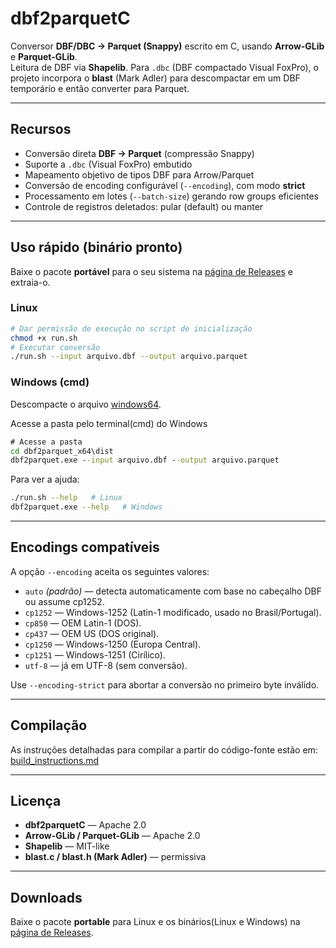# dbf2parquetC

Conversor **DBF/DBC → Parquet (Snappy)** escrito em C, usando **Arrow-GLib** e **Parquet-GLib**.  
Leitura de DBF via **Shapelib**. Para `.dbc` (DBF compactado Visual FoxPro), o projeto incorpora o **blast** (Mark Adler) para descompactar em um DBF temporário e então converter para Parquet.

---

## Recursos

- Conversão direta **DBF → Parquet** (compressão Snappy)
- Suporte a `.dbc` (Visual FoxPro) embutido
- Mapeamento objetivo de tipos DBF para Arrow/Parquet
- Conversão de encoding configurável (`--encoding`), com modo **strict**
- Processamento em lotes (`--batch-size`) gerando row groups eficientes
- Controle de registros deletados: pular (default) ou manter

---

## Uso rápido (binário pronto)

Baixe o pacote **portável** para o seu sistema na [página de Releases](../../releases) e extraia-o.

### Linux
```bash
# Dar permissão de execução no script de inicialização
chmod +x run.sh
# Executar conversão
./run.sh --input arquivo.dbf --output arquivo.parquet
```

### Windows (cmd)
Descompacte o arquivo [windows64](https://github.com/eugeniosinan/dbf2parquetC/releases/download/v1.0.0/dbf2parquet_x64.zip).

Acesse a pasta pelo terminal(cmd) do Windows

```cmd
# Acesse a pasta
cd dbf2parquet_x64\dist
dbf2parquet.exe --input arquivo.dbf --output arquivo.parquet
```

Para ver a ajuda:
```bash
./run.sh --help   # Linux
dbf2parquet.exe --help   # Windows
```

---

## Encodings compatíveis

A opção `--encoding` aceita os seguintes valores:

- `auto` *(padrão)* — detecta automaticamente com base no cabeçalho DBF ou assume cp1252.
- `cp1252` — Windows-1252 (Latin-1 modificado, usado no Brasil/Portugal).
- `cp850` — OEM Latin-1 (DOS).
- `cp437` — OEM US (DOS original).
- `cp1250` — Windows-1250 (Europa Central).
- `cp1251` — Windows-1251 (Cirílico).
- `utf-8` — já em UTF-8 (sem conversão).

Use `--encoding-strict` para abortar a conversão no primeiro byte inválido.

---

## Compilação

As instruções detalhadas para compilar a partir do código-fonte estão em:
[build_instructions.md](build_instructions.md)

---

## Licença

- **dbf2parquetC** — Apache 2.0  
- **Arrow-GLib / Parquet-GLib** — Apache 2.0  
- **Shapelib** — MIT-like  
- **blast.c / blast.h (Mark Adler)** — permissiva

---

## Downloads

Baixe o pacote **portable** para Linux e os binários(Linux e Windows) na [página de Releases](https://github.com/eugeniosinan/dbf2parquetC/releases).
